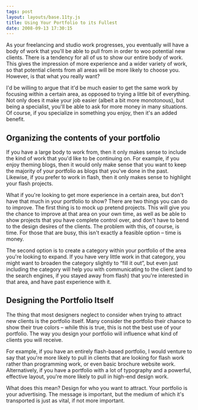 ```yaml
---
tags: post
layout: layouts/base.11ty.js
title: Using Your Portfolio to its Fullest
date: 2008-09-13 17:30:15
---
```


As your freelancing and studio work progresses, you eventually will have a body of work that you'll be able to pull from in order to woo potential new clients. There is a tendency for all of us to show our entire body of work. This gives the impression of more experience and a wider variety of work, so that potential clients from all areas will be more likely to choose you. However, is that what you really want?

I'd be willing to argue that it'd be much easier to get the same work by focusing within a certain area, as opposed to trying a little bit of everything. Not only does it make your job easier (albeit a bit more monotonous), but being a specialist, you'll be able to ask for more money in many situations. Of course, if you specialize in something you enjoy, then it's an added benefit.

## Organizing the contents of your portfolio

If you have a large body to work from, then it only makes sense to include the kind of work that you'd like to be continuing on. For example, if you enjoy theming blogs, then it would only make sense that you want to keep the majority of your portfolio as blogs that you've done in the past. Likewise, if you prefer to work in flash, then it only makes sense to highlight your flash projects.

What if you're looking to get more experience in a certain area, but don't have that much in your portfolio to show? There are two things you can do to improve. The first thing is to mock up pretend projects. This will give you the chance to improve at that area on your own time, as well as be able to show projects that you have complete control over, and don't have to bend to the design desires of the clients. The problem with this, of course, is time. For those that are busy, this isn't exactly a feasible option – time is money.

The second option is to create a category within your portfolio of the area you're looking to expand. If you have very little work in that category, you might want to broaden the category slightly to “fill it out”, but even just including the category will help you with communicating to the client (and to the search engines, if you stayed away from flash) that you're interested in that area, and have past experience with it.

## Designing the Portfolio Itself

The thing that most designers neglect to consider when trying to attract new clients is the portfolio itself. Many consider the portfolio their chance to show their true colors – while this is true, this is not the best use of your portfolio. The way you design your portfolio will influence what kind of clients you will receive.

For example, if you have an entirely flash-based portfolio, I would venture to say that you're more likely to pull in clients that are looking for flash work rather than programming work, or even basic brochure website work. Alternatively, if you have a portfolio with a lot of typography and a powerful, effective layout, you're more likely to pull in high-end design work.

What does this mean? Design for who you want to attract. Your portfolio is your advertising. The message is important, but the medium of which it's transported is just as vital, if not more important.
